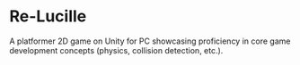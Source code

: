 # Re-Lucille
A platformer 2D game on Unity for PC showcasing proficiency in core game development concepts (physics, collision detection, etc.). 
